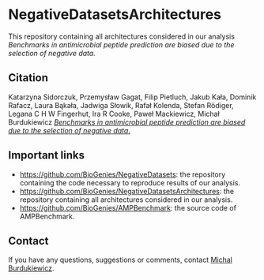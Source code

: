 
# NegativeDatasetsArchitectures

This repository containing all architectures considered in our analysis
*Benchmarks in antimicrobial peptide prediction are biased due to the
selection of negative data.*

## Citation

Katarzyna Sidorczuk, Przemysław Gagat, Filip Pietluch, Jakub Kała,
Dominik Rafacz, Laura Bąkała, Jadwiga Słowik, Rafał Kolenda, Stefan
Rödiger, Legana C H W Fingerhut, Ira R Cooke, Paweł Mackiewicz, Michał
Burdukiewicz [*Benchmarks in antimicrobial peptide prediction are biased
due to the selection of negative
data.*](https://doi.org/10.1101/2022.05.30.493946)

## Important links

-   <https://github.com/BioGenies/NegativeDatasets>: the repository
    containing the code necessary to reproduce results of our analysis.
-   <https://github.com/BioGenies/NegativeDatasetsArchitectures>: the
    repository containing all architectures considered in our analysis.
-   <https://github.com/BioGenies/AMPBenchmark>: the source code of
    AMPBenchmark.

## Contact

If you have any questions, suggestions or comments, contact [Michal
Burdukiewicz](mailto:michalburdukiewicz@gmail.com).
